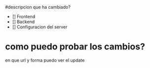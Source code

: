 #descripcion 
que ha cambiado?

- [] Frontend
- [] Backend
- [] Configuracion del server

# como puedo probar los cambios?
en que url y forma puedo ver el update
